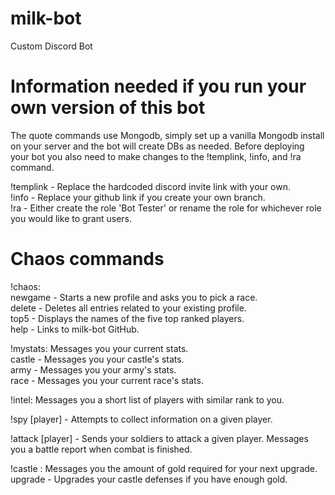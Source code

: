 # milk-bot
Custom Discord Bot

# Information needed if you run your own version of this bot #
The quote commands use Mongodb, simply set up a vanilla Mongodb install on your server and the bot will create DBs as needed.
Before deploying your bot you also need to make changes to the !templink, !info, and !ra command.

!templink - Replace the hardcoded discord invite link with your own.  
!info - Replace your github link if you create your own branch.  
!ra - Either create the role 'Bot Tester' or rename the role for whichever role you would like to grant users.  

# Chaos commands
!chaos:   
newgame - Starts a new profile and asks you to pick a race.  
delete - Deletes all entries related to your existing profile.  
top5 - Displays the names of the five top ranked players.  
help - Links to milk-bot GitHub.
        
!mystats: Messages you your current stats.  
          castle - Messages you your castle's stats.  
          army - Messages you your army's stats.  
          race - Messages you your current race's stats.  
           
!intel: Messages you a short list of players with similar rank to you.  

!spy [player] - Attempts to collect information on a given player.  

!attack [player] - Sends your soldiers to attack a given player. Messages you a battle report when combat is finished.  

!castle : Messages you the amount of gold required for your next upgrade.  
          upgrade - Upgrades your castle defenses if you have enough gold.  
